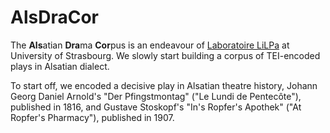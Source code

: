 # AlsDraCor
The **Als**atian **Dra**ma **Cor**pus is an endeavour of
[Laboratoire LiLPa](https://lilpa.unistra.fr/) at University of Strasbourg.
We slowly start building a corpus of TEI-encoded plays in Alsatian dialect.

To start off, we encoded a decisive play in Alsatian theatre history, Johann
Georg Daniel Arnold's "Der Pfingstmontag" ("Le Lundi de Pentecôte"), published
in 1816, and Gustave Stoskopf's "In's Ropfer's Apothek" ("At Ropfer's Pharmacy"),
published in 1907.
